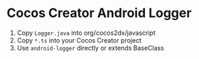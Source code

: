 # Cocos Creator Android Logger

1. Copy `Logger.java` into org/cocos2dx/javascript
2. Copy `*.ts` into your Cocos Creator project
3. Use `android-logger` directly or extends BaseClass